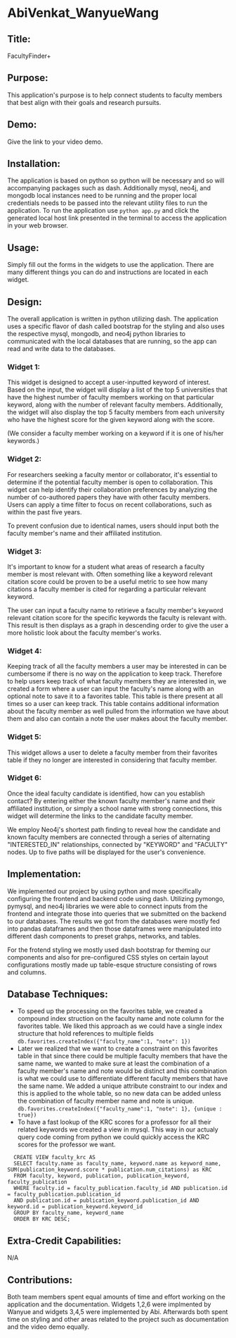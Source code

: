 # AbiVenkat_WanyueWang

## Title: 

FacultyFinder+

## Purpose: 
This application's purpose is to help connect students to faculty members that best align with their goals and research pursuits.

## Demo: 

Give the link to your video demo. 

## Installation: 

The application is based on python so python will be necessary and so will accompanying packages such as dash. Additionally mysql, neo4j, and mongodb local instances need to be running and the proper local credentials needs to be passed into the relevant utility files to run the application. To run the application use `python app.py` and click the generated local host link presented in the terminal to access the application in your web browser.

## Usage: 

Simply fill out the forms in the widgets to use the application. There are many different things you can do and instructions are located in each widget. 

## Design: 

The overall application is written in python utilizing dash. The application uses a specific flavor of dash called bootstrap for the styling and also uses the respective mysql, mongodb, and neo4j python libraries to communicated with the local databases that are running, so the app can read and write data to the databases. 



### Widget 1:

This widget is designed to accept a user-inputted keyword of interest. Based on the input, the widget will display a list of the top 5 universities that have the highest number of faculty members working on that particular keyword, along with the number of relevant faculty members. Additionally, the widget will also display the top 5 faculty members from each university who have the highest score for the given keyword along with the score. 

(We consider a faculty member working on a keyword if it is one of his/her keywords.)



### Widget 2:

For researchers seeking a faculty mentor or collaborator, it's essential to determine if the potential faculty member is open to collaboration. This widget can help identify their collaboration preferences by analyzing the number of co-authored papers they have with other faculty members. Users can apply a time filter to focus on recent collaborations, such as within the past five years.

To prevent confusion due to identical names, users should input both the faculty member's name and their affiliated institution.

### Widget 3:

It's important to know for a student what areas of research a faculty member is most relevant with. Often something like a keyword relevant citation score could be proven to be a useful metric to see how many citations a faculty member is cited for regarding a particular relevant keyword.

The user can input a faculty name to retirieve a faculty member's keyword relevant citation score for the specific keywords the faculty is relevant with. This result is then displays as a graph in descending order to give the user a more holistic look about the faculty member's works.


### Widget 4:

Keeping track of all the faculty members a user may be interested in can be cumbersome if there is no way on the application to keep track. Therefore to help users keep track of what faculty members they are interested in, we created a form where a user can input the faculty's name along with an optional note to save it to a favorites table. This table is there present at all times so a user can keep track. This table contains additional information about the faculty member as well pulled from the information we have about them and also can contain a note the user makes about the faculty member. 

### Widget 5:

This widget allows a user to delete a faculty member from their favorites table if they no longer are interested in considering that faculty member.

### Widget 6:

Once the ideal faculty candidate is identified, how can you establish contact? By entering either the known faculty member's name and their affiliated institution, or simply a school name with strong connections, this widget will determine the links to the candidate faculty member.

We employ Neo4j's shortest path finding to reveal how the candidate and known faculty members are connected through a series of alternating "INTERESTED_IN" relationships, connected by "KEYWORD" and "FACULTY" nodes. Up to five paths will be displayed for the user's convenience.



## Implementation: 

We implemented our project by using python and more specifically configuring the frontend and backend code using dash. Utilizing pymongo, pymysql, and neo4j libraries we were able to connect inputs from the frontend and integrate those into queries that we submitted on the backend to our databases. The results we got from the databases were mostly fed into pandas dataframes and then those dataframes were manipulated into different dash components to preset grahps, networks, and tables. 

For the frotend styling we mostly used dash bootstrap for theming our components and also for pre-configured CSS styles on certain layout configurations mostly made up table-esque structure consisting of rows and columns.

## Database Techniques: 

  - To speed up the processing on the favorites table, we created a compound index struction on the faculty name and note column for the favorites table. We     liked this approach as we could have a single index structure that hold references to multiple fields
    `db.favorites.createIndex({"faculty_name":1, "note": 1})`
  - Later we realized that we want to create a constraint on this favorites table in that since there could be multiple faculty members that have the same       name, we wanted to make sure at least the combination of a faculty member's name and note would be distinct and this combination is what we could use to     differentiate different faculty members that have the same name. We added a unique attribute constraint to our index and this is applied to the whole         table, so no new data can be added unless the combination of faculty member name and note is unique.
    `db.favorites.createIndex({"faculty_name":1, "note": 1}, {unique : true})`
  - To have a fast lookup of the KRC scores for a professor for all their related keywords we created a view in mysql. This way in our actualy query code coming from python we could quickly access the KRC scores for the professor we want.
  ``` 
    CREATE VIEW faculty_krc AS 
    SELECT faculty.name as faculty_name, keyword.name as keyword_name, SUM(publication_keyword.score * publication.num_citations) as KRC
    FROM faculty, keyword, publication, publication_keyword, faculty_publication
    WHERE faculty.id = faculty_publication.faculty_id AND publication.id = faculty_publication.publication_id
    AND publication.id = publication_keyword.publication_id AND keyword.id = publication_keyword.keyword_id
    GROUP BY faculty_name, keyword_name
    ORDER BY KRC DESC;
  ```
## Extra-Credit Capabilities: 

N/A

## Contributions: 

Both team members spent equal amounts of time and effort working on the application and the documentation. Widgets 1,2,6 were implmented by Wanyue and widgets 3,4,5 were implemented by Abi. Afterwards both spent time on styling and other areas related to the project such as documentation and the video demo equally.
